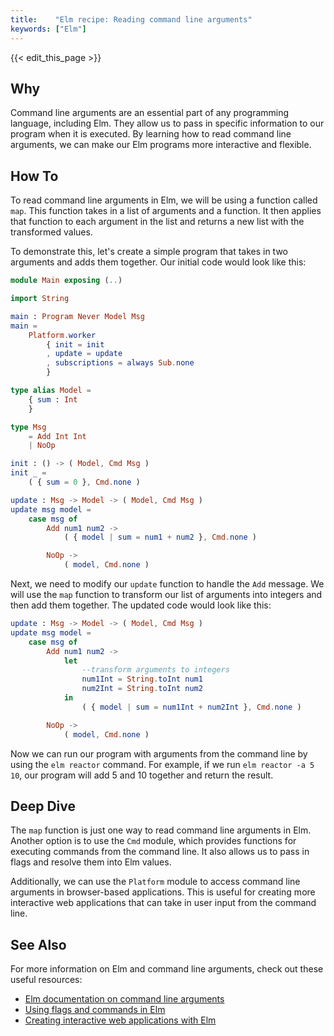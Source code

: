 ```yaml
---
title:    "Elm recipe: Reading command line arguments"
keywords: ["Elm"]
---
```


{{< edit_this_page >}}

## Why

Command line arguments are an essential part of any programming language, including Elm. They allow us to pass in specific information to our program when it is executed. By learning how to read command line arguments, we can make our Elm programs more interactive and flexible.

## How To

To read command line arguments in Elm, we will be using a function called `map`. This function takes in a list of arguments and a function. It then applies that function to each argument in the list and returns a new list with the transformed values.

To demonstrate this, let's create a simple program that takes in two arguments and adds them together. Our initial code would look like this:

```Elm
module Main exposing (..)

import String

main : Program Never Model Msg
main =
    Platform.worker
        { init = init
        , update = update
        , subscriptions = always Sub.none
        }

type alias Model =
    { sum : Int
    }

type Msg
    = Add Int Int
    | NoOp

init : () -> ( Model, Cmd Msg )
init _ =
    ( { sum = 0 }, Cmd.none )

update : Msg -> Model -> ( Model, Cmd Msg )
update msg model =
    case msg of
        Add num1 num2 ->
            ( { model | sum = num1 + num2 }, Cmd.none )

        NoOp ->
            ( model, Cmd.none )

```

Next, we need to modify our `update` function to handle the `Add` message. We will use the `map` function to transform our list of arguments into integers and then add them together. The updated code would look like this:

```Elm
update : Msg -> Model -> ( Model, Cmd Msg )
update msg model =
    case msg of
        Add num1 num2 ->
            let
                --transform arguments to integers
                num1Int = String.toInt num1
                num2Int = String.toInt num2
            in
                ( { model | sum = num1Int + num2Int }, Cmd.none )

        NoOp ->
            ( model, Cmd.none )
```

Now we can run our program with arguments from the command line by using the `elm reactor` command. For example, if we run `elm reactor -a 5 10`, our program will add 5 and 10 together and return the result.

## Deep Dive

The `map` function is just one way to read command line arguments in Elm. Another option is to use the `Cmd` module, which provides functions for executing commands from the command line. It also allows us to pass in flags and resolve them into Elm values.

Additionally, we can use the `Platform` module to access command line arguments in browser-based applications. This is useful for creating more interactive web applications that can take in user input from the command line.

## See Also

For more information on Elm and command line arguments, check out these useful resources:

- [Elm documentation on command line arguments](https://package.elm-lang.org/packages/elm/core/latest/Platform)
- [Using flags and commands in Elm](https://elmprogramming.com/flags-and-commands.html)
- [Creating interactive web applications with Elm](https://guide.elm-lang.org/architecture/effects/flags.html)